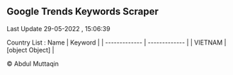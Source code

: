 

## Google Trends Keywords Scraper 
 
Last Update 29-05-2022 , 15:06:39

Country List :
 Name  | Keyword |
| ------------- | ------------- |
| VIETNAM | [object Object] |



© Abdul Muttaqin 
